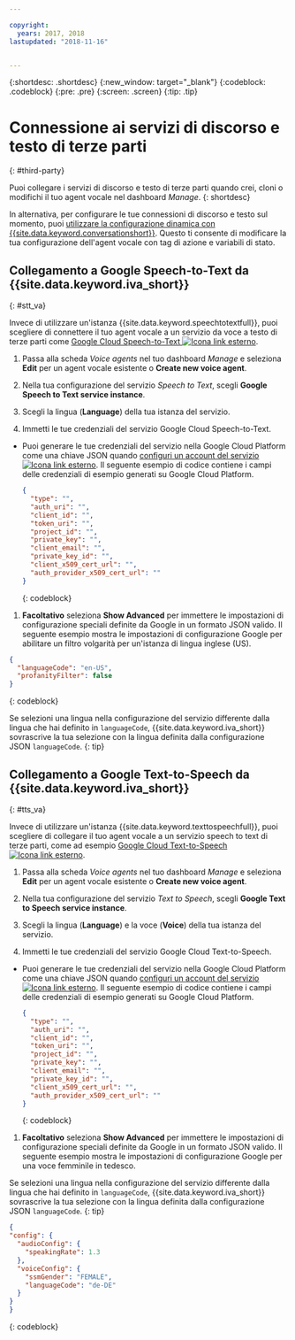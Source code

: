 ```yaml
---

copyright:
  years: 2017, 2018
lastupdated: "2018-11-16"


---
```


{:shortdesc: .shortdesc}
{:new_window: target="_blank"}
{:codeblock: .codeblock}
{:pre: .pre}
{:screen: .screen}
{:tip: .tip}


# Connessione ai servizi di discorso e testo di terze parti 
{: #third-party}

Puoi collegare i servizi di discorso e testo di terze parti quando crei, cloni o modifichi il tuo agent vocale nel dashboard _Manage_.
{: shortdesc}

In alternativa, per configurare le tue connessioni di discorso e testo sul momento, puoi [utilizzare la configurazione dinamica con {{site.data.keyword.conversationshort}}](api_dynamic_config.html). Questo ti consente di modificare la tua configurazione dell'agent vocale con tag di azione e variabili di stato.

## Collegamento a Google Speech-to-Text da {{site.data.keyword.iva_short}}
{: #stt_va}

Invece di utilizzare un'istanza {{site.data.keyword.speechtotextfull}}, puoi scegliere di connettere il tuo agent vocale a un servizio da voce a testo di terze parti come [Google Cloud Speech-to-Text ![Icona link esterno](../../icons/launch-glyph.svg "Icona link esterno")](https://cloud.google.com/speech-to-text/).

1. Passa alla scheda _Voice agents_ nel tuo dashboard _Manage_ e seleziona **Edit** per un agent vocale esistente o **Create new voice agent**.

1. Nella tua configurazione del servizio _Speech to Text_, scegli **Google Speech to Text service instance**.

1. Scegli la lingua (**Language**) della tua istanza del servizio.

1. Immetti le tue credenziali del servizio Google Cloud Speech-to-Text.
  * Puoi generare le tue credenziali del servizio nella Google Cloud Platform come una chiave JSON quando [configuri un account del servizio ![Icona link esterno](../../icons/launch-glyph.svg "Icona link esterno")](https://cloud.google.com/video-intelligence/docs/common/auth#set_up_a_service_account). Il seguente esempio di codice contiene i campi delle credenziali di esempio generati su Google Cloud Platform.

    ```json
    {
      "type": "",
      "auth_uri": "",
      "client_id": "",
      "token_uri": "",
      "project_id": "",
      "private_key": "",
      "client_email": "",
      "private_key_id": "",
      "client_x509_cert_url": "",
      "auth_provider_x509_cert_url": ""
    }
    ```
    {: codeblock}

1. **Facoltativo** seleziona **Show Advanced** per immettere le impostazioni di configurazione speciali definite da Google in un formato JSON valido.
  Il seguente esempio mostra le impostazioni di configurazione Google per abilitare un filtro volgarità per un'istanza di lingua inglese (US).
  ```json
  {
    "languageCode": "en-US",
    "profanityFilter": false
  }
  ```
  {: codeblock}

  Se selezioni una lingua nella configurazione del servizio differente dalla lingua che hai definito in `languageCode`, {{site.data.keyword.iva_short}} sovrascrive la tua selezione con la lingua definita dalla configurazione JSON `languageCode`.
  {: tip}

## Collegamento a Google Text-to-Speech da {{site.data.keyword.iva_short}}
{: #tts_va}

Invece di utilizzare un'istanza {{site.data.keyword.texttospeechfull}}, puoi scegliere di collegare il tuo agent vocale a un servizio speech to text di terze parti, come ad esempio [Google Cloud Text-to-Speech ![Icona link esterno](../../icons/launch-glyph.svg "Icona link esterno")](https://cloud.google.com/text-to-speech/).

1. Passa alla scheda _Voice agents_ nel tuo dashboard _Manage_ e seleziona **Edit** per un agent vocale esistente o **Create new voice agent**.

1. Nella tua configurazione del servizio _Text to Speech_, scegli **Google Text to Speech service instance**.

1. Scegli la lingua (**Language**) e la voce (**Voice**) della tua istanza del servizio.

1. Immetti le tue credenziali del servizio Google Cloud Text-to-Speech.
  * Puoi generare le tue credenziali del servizio nella Google Cloud Platform come una chiave JSON quando [configuri un account del servizio ![Icona link esterno](../../icons/launch-glyph.svg "Icona link esterno")](https://cloud.google.com/video-intelligence/docs/common/auth#set_up_a_service_account). Il seguente esempio di codice contiene i campi delle credenziali di esempio generati su Google Cloud Platform.

    ```json
    {
      "type": "",
      "auth_uri": "",
      "client_id": "",
      "token_uri": "",
      "project_id": "",
      "private_key": "",
      "client_email": "",
      "private_key_id": "",
      "client_x509_cert_url": "",
      "auth_provider_x509_cert_url": ""
    }
    ```
    {: codeblock}

1. **Facoltativo** seleziona **Show Advanced** per immettere le impostazioni di configurazione speciali definite da Google in un formato JSON valido.
  Il seguente esempio mostra le impostazioni di configurazione Google per una voce femminile in tedesco.  

  Se selezioni una lingua nella configurazione del servizio differente dalla lingua che hai definito in `languageCode`, {{site.data.keyword.iva_short}} sovrascrive la tua selezione con la lingua definita dalla configurazione JSON `languageCode`.
  {: tip}

  ```json
  {
  "config": {
    "audioConfig": {
      "speakingRate": 1.3
    },
    "voiceConfig": {
      "ssmGender": "FEMALE",
      "languageCode": "de-DE"
    }
  }
  }
  ```
  {: codeblock}
